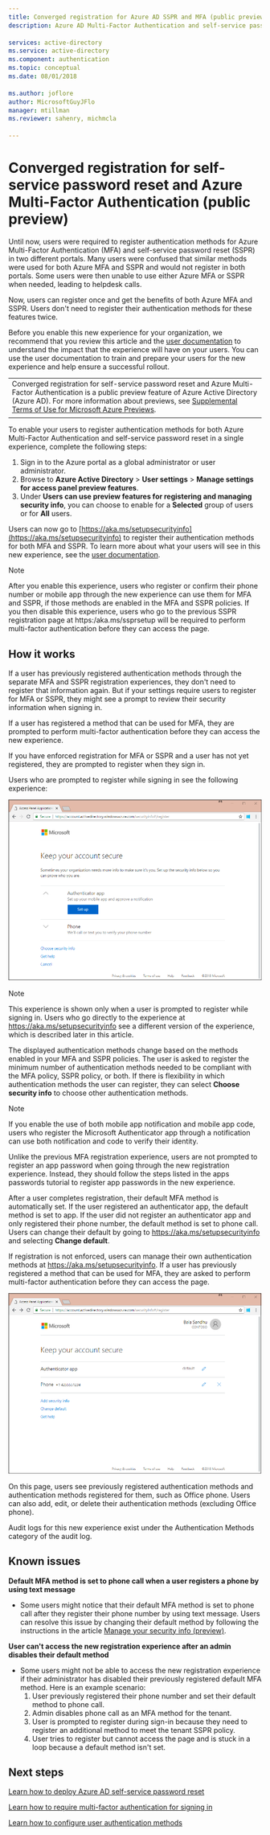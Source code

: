 ```yaml
---
title: Converged registration for Azure AD SSPR and MFA (public preview)
description: Azure AD Multi-Factor Authentication and self-service password reset registration (public preview)

services: active-directory
ms.service: active-directory
ms.component: authentication
ms.topic: conceptual
ms.date: 08/01/2018

ms.author: joflore
author: MicrosoftGuyJFlo
manager: mtillman
ms.reviewer: sahenry, michmcla

---
```

# Converged registration for self-service password reset and Azure Multi-Factor Authentication (public preview)

Until now, users were required to register authentication methods for Azure Multi-Factor Authentication (MFA) and self-service password reset (SSPR) in two different portals. Many users were confused that similar methods were used for both Azure MFA and SSPR and would not register in both portals. Some users were then unable to use either Azure MFA or SSPR when needed, leading to helpdesk calls. 

Now, users can register once and get the benefits of both Azure MFA and SSPR. Users don't need to register their authentication methods for these features twice.  

Before you enable this new experience for your organization, we recommend that you review this article and the [user documentation](https://aka.ms/securityinfoguide) to understand the impact that the experience will have on your users. You can use the user documentation to train and prepare your users for the new experience and help ensure a successful rollout.

|     |
| --- |
| Converged registration for self-service password reset and Azure Multi-Factor Authentication is a public preview feature of Azure Active Directory (Azure AD). For more information about previews, see  [Supplemental Terms of Use for Microsoft Azure Previews](https://azure.microsoft.com/support/legal/preview-supplemental-terms/).|
|     |

To enable your users to register authentication methods for both Azure Multi-Factor Authentication and self-service password reset in a single experience, complete the following steps:

1. Sign in to the Azure portal as a global administrator or user administrator.
2. Browse to **Azure Active Directory** > **User settings** > **Manage settings for access panel preview features**.
3. Under **Users can use preview features for registering and managing security info**, you can choose to enable for a **Selected** group of users or for **All** users.

Users can now go to [https://aka.ms/setupsecurityinfo](https://aka.ms/setupsecurityinfo) to register their authentication methods for both MFA and SSPR. To learn more about what your users will see in this new experience, see the [user documentation](https://aka.ms/securityinfoguide).  

> [!NOTE]
> After you enable this experience, users who register or confirm their phone number or mobile app through the new experience can use them for MFA and SSPR, if those methods are enabled in the MFA and SSPR policies. If you then disable this experience, users who go to the previous SSPR registration page at https:/aka.ms/ssprsetup will be required to perform multi-factor authentication before they can access the page.  

## How it works

If a user has previously registered authentication methods through the separate MFA and SSPR registration experiences, they don't need to register that information again. But if your settings require users to register for MFA or SSPR, they might see a prompt to review their security information when signing in.

If a user has registered a method that can be used for MFA, they are prompted to perform multi-factor authentication before they can access the new experience.

If you have enforced registration for MFA or SSPR and a user has not yet registered, they are prompted to register when they sign in.

Users who are prompted to register while signing in see the following experience:

![Converged registration. Set up methods as a new user.](./media/concept-registration-mfa-sspr-converged/concept-registration-add-methods.png)

> [!NOTE]
> This experience is shown only when a user is prompted to register while signing in. Users who go directly to the experience at https://aka.ms/setupsecurityinfo see a different version of the experience, which is described later in this article.

The displayed authentication methods change based on the methods enabled in your MFA and SSPR policies. The user is asked to register the minimum number of authentication methods needed to be compliant with the MFA policy, SSPR policy, or both. If there is flexibility in which authentication methods the user can register, they can select **Choose security info** to choose other authentication methods.  

> [!NOTE]
> If you enable the use of both mobile app notification and mobile app code, users who register the Microsoft Authenticator app through a notification can use both notification and code to verify their identity.

Unlike the previous MFA registration experience, users are not prompted to register an app password when going through the new registration experience. Instead, they should follow the steps listed in the apps passwords tutorial to register app passwords in the new experience.  

After a user completes registration, their default MFA method is automatically set. If the user registered an authenticator app, the default method is set to app. If the user did not register an authenticator app and only registered their phone number, the default method is set to phone call. Users can change their default by going to https://aka.ms/setupsecurityinfo and selecting **Change default**.  

If registration is not enforced, users can manage their own authentication methods at https://aka.ms/setupsecurityinfo. If a user has previously registered a method that can be used for MFA, they are asked to perform multi-factor authentication before they can access the page.  

![Converged registration. Edit methods as a registered user.](./media/concept-registration-mfa-sspr-converged/concept-registration-edit-methods.png)

On this page, users see previously registered authentication methods and authentication methods registered for them, such as Office phone. Users can also add, edit, or delete their authentication methods (excluding Office phone).  

Audit logs for this new experience exist under the Authentication Methods category of the audit log.  

## Known issues

**Default MFA method is set to phone call when a user registers a phone by using text message**

   * Some users might notice that their default MFA method is set to phone call after they register their phone number by using text message. Users can resolve this issue by changing their default method by following the instructions in the article [Manage your security info (preview)](../user-help/security-info-manage-settings.md#change-your-info).

**User can't access the new registration experience after an admin disables their default method**

   * Some users might not be able to access the new registration experience if their administrator has disabled their previously registered default MFA method. Here is an example scenario:
      1. User previously registered their phone number and set their default method to phone call.
      2. Admin disables phone call as an MFA method for the tenant.
      3. User is prompted to register during sign-in because they need to register an additional method to meet the tenant SSPR policy.
      4. User tries to register but cannot access the page and is stuck in a loop because a default method isn't set.

## Next steps

[Learn how to deploy Azure AD self-service password reset](howto-sspr-deployment.md)

[Learn how to require multi-factor authentication for signing in](howto-mfa-getstarted.md)

[Learn how to configure user authentication methods](https://aka.ms/securityinfoguide)